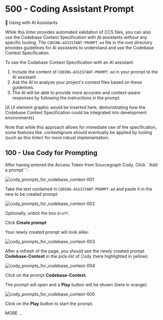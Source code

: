# 500 - Coding Assistant Prompt

🤖 Using with AI Assistants

While this linter provides automated validation of CCS files, you can also use the Codebase Context Specification with AI assistants without any specific tooling. The ```CODING-ASSISTANT-PROMPT.md``` file in the root directory provides guidelines for AI assistants to understand and use the Codebase Context Specification.

To use the Codebase Context Specification with an AI assistant:

1. Include the content of ```CODING-ASSISTANT-PROMPT.md``` in your prompt to the AI assistant.
2. Ask the AI to analyze your project's context files based on these guidelines.
3. The AI will be able to provide more accurate and context-aware responses by following the instructions in the prompt.

[A UI element graphic would be inserted here, demonstrating how the Codebase Context Specification could be integrated into development environments]

Note that while this approach allows for immediate use of the specification, some features like .contextignore should eventually be applied by tooling (such as this linter) for more robust implementation.

## 100 - Use Cody for Prompting

After having entered the Access Token from Sourcegraph Cody, Click ``Add a prompt```:

![cody_prompts_for_codebase_context-001](https://github.com/user-attachments/assets/54b0862c-479c-4bd2-8d1f-8fe59ddbf553)

Take the text contained in ```CODING-ASSISTANT-PROMPT.md``` and paste it in the new to be created prompt:

![cody_prompts_for_codebase_context-002](https://github.com/user-attachments/assets/c8a26787-7d3f-45c6-b4a5-7c1f0d4678d0)

Optionally, untick the box ```Draft```.

Click **Create prompt**

Your newly created prompt will look alike:

![cody_prompts_for_codebase_context-003](https://github.com/user-attachments/assets/43852a19-71a9-49d0-a462-da051edb6311)

After a refresh of the page, you should see the newly created prompt **Codebase-Context** in the pick-list of Cody (here highlighted in yellow):

![cody_prompts_for_codebase_context-004](https://github.com/user-attachments/assets/8735f6b4-9b3a-4f1e-8cc0-cf993f732f9e)

Click on the prompt **Codebase-Context**.

The prompt will open and a **Play** button will be shown (here in orange):

![cody_prompts_for_codebase_context-005](https://github.com/user-attachments/assets/ff60ba4e-cc5b-43e9-a7a3-ca02f126c1b7)

Click on the **Play** button to start the prompt.



MORE ...

